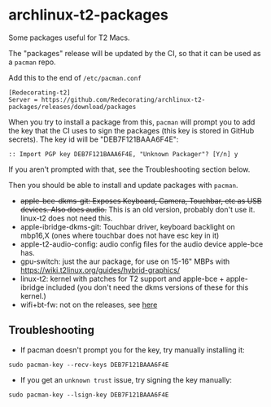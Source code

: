 # archlinux-t2-packages

Some packages useful for T2 Macs.

The "packages" release will be updated by the CI, so that it can be used as a `pacman` repo.

Add this to the end of `/etc/pacman.conf`

```
[Redecorating-t2]
Server = https://github.com/Redecorating/archlinux-t2-packages/releases/download/packages
```

When you try to install a package from this, `pacman` will prompt you to add the key that the CI uses to sign the packages (this key is stored in GitHub secrets). The key id will be "DEB7F121BAAA6F4E":

```
:: Import PGP key DEB7F121BAAA6F4E, "Unknown Packager"? [Y/n] y
```

If you aren't prompted with that, see the Troubleshooting section below.

Then you should be able to install and update packages with `pacman`.

- ~~apple-bce-dkms-git: Exposes Keyboard, Camera, Touchbar, etc as USB devices. Also does audio.~~ This is an old version, probably don't use it. linux-t2 does not need this.
- apple-ibridge-dkms-git: Touchbar driver, keyboard backlight on mbp16,X (ones where touchbar does not have esc key in it)
- apple-t2-audio-config: audio config files for the audio device apple-bce has.
- gpu-switch: just the aur package, for use on 15-16" MBPs with https://wiki.t2linux.org/guides/hybrid-graphics/
- linux-t2: kernel with patches for T2 support and apple-bce + apple-ibridge included (you don't need the dkms versions of these for this kernel.)
- wifi+bt-fw: not on the releases, see [here](./wifi-fw/README.md)

## Troubleshooting

- If pacman doesn't prompt you for the key, try manually installing it:
```
sudo pacman-key --recv-keys DEB7F121BAAA6F4E
```
- If you get an `unknown trust` issue, try signing the key manually:
```
sudo pacman-key --lsign-key DEB7F121BAAA6F4E
``` 
